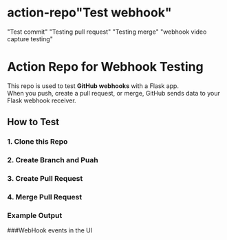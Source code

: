 # action-repo"Test webhook" 
"Test commit" 
"Testing pull request" 
"Testing merge" 
"webhook video capture testing" 



# Action Repo for Webhook Testing

This repo is used to test **GitHub webhooks** with a Flask app.  
When you push, create a pull request, or merge, GitHub sends data to your Flask webhook receiver.

## How to Test

### 1. Clone this Repo
### 2. Create Branch and Puah
### 3. Create Pull Request
### 4. Merge Pull Request



### Example Output

###WebHook events in the UI 
